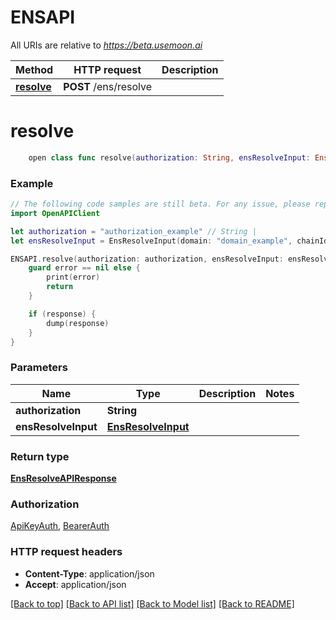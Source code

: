 # ENSAPI

All URIs are relative to *https://beta.usemoon.ai*

Method | HTTP request | Description
------------- | ------------- | -------------
[**resolve**](ENSAPI.md#resolve) | **POST** /ens/resolve | 


# **resolve**
```swift
    open class func resolve(authorization: String, ensResolveInput: EnsResolveInput, completion: @escaping (_ data: EnsResolveAPIResponse?, _ error: Error?) -> Void)
```



### Example
```swift
// The following code samples are still beta. For any issue, please report via http://github.com/OpenAPITools/openapi-generator/issues/new
import OpenAPIClient

let authorization = "authorization_example" // String | 
let ensResolveInput = EnsResolveInput(domain: "domain_example", chainId: "chainId_example") // EnsResolveInput | 

ENSAPI.resolve(authorization: authorization, ensResolveInput: ensResolveInput) { (response, error) in
    guard error == nil else {
        print(error)
        return
    }

    if (response) {
        dump(response)
    }
}
```

### Parameters

Name | Type | Description  | Notes
------------- | ------------- | ------------- | -------------
 **authorization** | **String** |  | 
 **ensResolveInput** | [**EnsResolveInput**](EnsResolveInput.md) |  | 

### Return type

[**EnsResolveAPIResponse**](EnsResolveAPIResponse.md)

### Authorization

[ApiKeyAuth](../README.md#ApiKeyAuth), [BearerAuth](../README.md#BearerAuth)

### HTTP request headers

 - **Content-Type**: application/json
 - **Accept**: application/json

[[Back to top]](#) [[Back to API list]](../README.md#documentation-for-api-endpoints) [[Back to Model list]](../README.md#documentation-for-models) [[Back to README]](../README.md)

